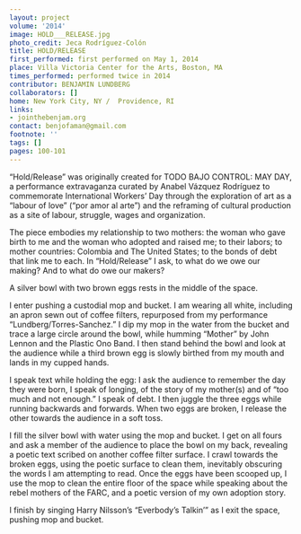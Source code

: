 ```yaml
---
layout: project
volume: '2014'
image: HOLD___RELEASE.jpg
photo_credit: Jeca Rodríguez-Colón
title: HOLD/RELEASE
first_performed: first performed on May 1, 2014
place: Villa Victoria Center for the Arts, Boston, MA
times_performed: performed twice in 2014
contributor: BENJAMIN LUNDBERG
collaborators: []
home: New York City, NY /  Providence, RI
links:
- jointhebenjam.org
contact: benjofaman@gmail.com
footnote: ''
tags: []
pages: 100-101
---
```


“Hold/Release” was originally created for TODO BAJO CONTROL: MAY DAY, a performance extravaganza curated by Anabel Vázquez Rodríguez to commemorate International Workers’ Day through the exploration of art as a “labour of love” (“por amor al arte”) and the reframing of cultural production as a site of labour, struggle, wages and organization.

The piece embodies my relationship to two mothers: the woman who gave birth to me and the woman who adopted and raised me; to their labors; to mother countries: Colombia and The United States; to the bonds of debt that link me to each. In “Hold/Release” I ask, to what do we owe our making? And to what do owe our makers?

A silver bowl with two brown eggs rests in the middle of the space.

I enter pushing a custodial mop and bucket. I am wearing all white, including an apron sewn out of coffee filters, repurposed from my performance “Lundberg/Torres-Sanchez.” I dip my mop in the water from the bucket and trace a large circle around the bowl, while humming “Mother” by John Lennon and the Plastic Ono Band. I then stand behind the bowl and look at the audience while a third brown egg is slowly birthed from my mouth and lands in my cupped hands.

I speak text while holding the egg: I ask the audience to remember the day they were born, I speak of longing, of the story of my mother(s) and of “too much and not enough.” I speak of debt. I then juggle the three eggs while running backwards and forwards. When two eggs are broken, I release the other towards the audience in a soft toss.

I fill the silver bowl with water using the mop and bucket. I get on all fours and ask a member of the audience to place the bowl on my back, revealing a poetic text scribed on another coffee filter surface. I crawl towards the broken eggs, using the poetic surface to clean them, inevitably obscuring the words I am attempting to read. Once the eggs have been scooped up, I use the mop to clean the entire floor of the space while speaking about the rebel mothers of the FARC, and a poetic version of my own adoption story.

I finish by singing Harry Nilsson’s “Everbody’s Talkin’” as I exit the space, pushing mop and bucket.
